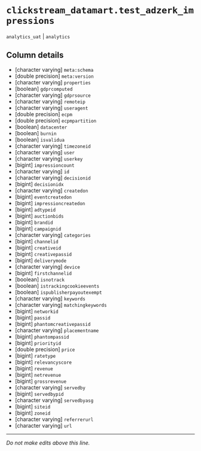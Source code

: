 # `clickstream_datamart.test_adzerk_impressions`
`analytics_uat` | `analytics`

## Column details
* [character varying] `meta:schema`
* [double precision] `meta:version`
* [character varying] `properties`
* [boolean]   `gdprcomputed`
* [character varying] `gdprsource`
* [character varying] `remoteip`
* [character varying] `useragent`
* [double precision] `ecpm`
* [double precision] `ecpmpartition`
* [boolean]   `datacenter`
* [boolean]   `burnin`
* [boolean]   `isvalidua`
* [character varying] `timezoneid`
* [character varying] `user`
* [character varying] `userkey`
* [bigint]    `impressioncount`
* [character varying] `id`
* [character varying] `decisionid`
* [bigint]    `decisionidx`
* [character varying] `createdon`
* [bigint]    `eventcreatedon`
* [bigint]    `impressioncreatedon`
* [bigint]    `adtypeid`
* [bigint]    `auctionbids`
* [bigint]    `brandid`
* [bigint]    `campaignid`
* [character varying] `categories`
* [bigint]    `channelid`
* [bigint]    `creativeid`
* [bigint]    `creativepassid`
* [bigint]    `deliverymode`
* [character varying] `device`
* [bigint]    `firstchannelid`
* [boolean]   `isnotrack`
* [boolean]   `istrackingcookieevents`
* [boolean]   `ispublisherpayoutexempt`
* [character varying] `keywords`
* [character varying] `matchingkeywords`
* [bigint]    `networkid`
* [bigint]    `passid`
* [bigint]    `phantomcreativepassid`
* [character varying] `placementname`
* [bigint]    `phantompassid`
* [bigint]    `priorityid`
* [double precision] `price`
* [bigint]    `ratetype`
* [bigint]    `relevancyscore`
* [bigint]    `revenue`
* [bigint]    `netrevenue`
* [bigint]    `grossrevenue`
* [character varying] `servedby`
* [bigint]    `servedbypid`
* [character varying] `servedbyasg`
* [bigint]    `siteid`
* [bigint]    `zoneid`
* [character varying] `referrerurl`
* [character varying] `url`

-------------------------------------------------------------------------------
*Do not make edits above this line.*
